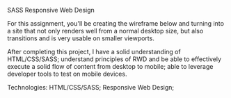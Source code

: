 SASS Responsive Web Design

For this assignment, you'll be creating the wireframe below and turning into a site that not only renders well from a normal desktop size, but also transitions and is very usable on smaller viewports.

After completing this project, I have a solid understanding of HTML/CSS/SASS; understand principles of RWD and be able to effectively execute a solid flow of content from desktop to mobile; able to leverage developer tools to test on mobile devices.

Technologies: HTML/CSS/SASS; Responsive Web Design;

